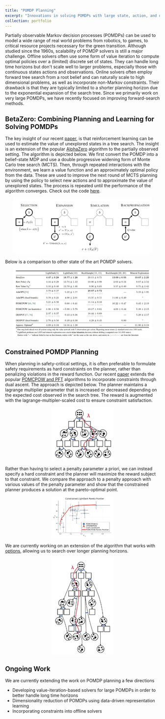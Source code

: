 ```yaml
---
title: "POMDP Planning"
excerpt: "Innovations in solving POMDPs with large state, action, and observation spaces<br/><br/><img src='/images/pomdps/betazero.jpg'>"
collection: portfolio
---
```


<style>
    .image-container {
        text-align: center;
    }
</style>

Partially observable Markov decision processes (POMDPs) can be used to model a wide range of real world problems from robotics, to games, to critical resource projects necessary for the green transition. Although studied since the 1960s, scalability of POMDP solvers is still a major challenge. Offline solvers often use some form of value iteration to compute optimal policies over a (limited) discrete set of states. They can handle long time horizons but don't scale well to larger problems, especially those with continuous states actions and observations. Online solvers often employ forward tree search from a root belief and can naturally scale to high dimensional problems, as well as incorporate non-Markov constraints. Their drawback is that they are typically limited to a shorter planning horizon due to the exponential expansion of the search tree. Since we primarily work on very large POMDPs, we have recently focused on improving forward-search methods. 


BetaZero: Combining Planning and Learning for Solving POMDPs
----
The key insight of our recent [paper](https://arxiv.org/abs/2306.00249), is that reinforcement learning can be used to estimate the value of unexplored states in a tree search. The insight is an extension of the popular [AlphaZero](https://www.deepmind.com/blog/alphazero-shedding-new-light-on-chess-shogi-and-go) algorithm to the partially observed setting. The algorithm is depicted below. We first convert the POMDP into a belief-state MDP and use a double progressive widening form of Monte Carlo tree search (MCTS). Then, through repeated interactions with the environment, we learn a value function and an approximately optimal policy from the data. These are used to improve the next round of MCTS planning by using the policy to select new actions and to approximate the value of unexplored states. The process is repeated until the performance of the algorithm converges. Check out the code [here](https://github.com/sisl/BetaZero.jl). 

<div class="image-container">
    <img src="/images/pomdps/betazero_summary.jpg" alt="BetaZero Depiction" class="single-image" width="90%" />
</div>

Below is a comparison to other state of the art POMDP solvers.
<div class="image-container">
    <img src="/images/pomdps/betazero_results.jpg" alt="BetaZero Results" class="single-image" width="90%" />
</div>

Constrained POMDP Planning
----
When planning in safety-critical settings, it is often preferable to formulate safety requirements as hard constraints on the planner, rather than penalizing violations in the reward function. Our recent [paper](https://arxiv.org/abs/2212.12154) extends the popular [POMCPOW and PFT](https://arxiv.org/abs/1709.06196) algorithms to incorporate constraints through dual ascent. The approach is depicted below. The planner maintains a lagrange multiplier parameter that is increased or decreased depending on the expected cost observed in the search tree. The reward is augmented with the lagrange-multipler-scaled cost to ensure constraint satisfaction. 

<div class="image-container">
    <img src="/images/pomdps/cpft.jpg" alt="C-PFT" class="single-image" width="40%" />
</div>

Rather than having to select a penalty parameter a priori, we can instead specify a hard constraint and the planner will maximize the reward subject to that constraint. We compare the approach to a penalty approach with various values of the penalty parameter and show that the constrained planner produces a solution at the pareto-optimal point. 

<div class="image-container">
    <img src="/images/pomdps/pareto_frontier.jpg" alt="C-PFT" class="single-image" width="40%" />
</div>

We are currently working on an extension of the algorithm that works with [options](https://people.cs.umass.edu/~barto/courses/cs687/Sutton-Precup-Singh-AIJ99.pdf), allowing us to search over longer planning horizons.  

<div class="image-container">
    <img src="/images/pomdps/cobets.jpg" alt="CoBeTs" class="single-image" width="40%" />
</div>


Ongoing Work
----
We are currently extending the work on POMDP planning a few directions
* Developing value-iteration-based solvers for large POMDPs in order to better handle long time horizons
* Dimensionality reduction of POMDPs using data-driven representation learning
* Incorporating constraints into offline solvers
 
